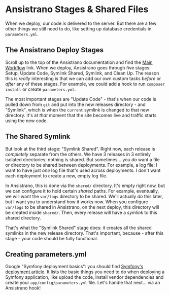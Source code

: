# Ansistrano Stages & Shared Files

When we deploy, our code *is* delivered to the server. But there are a few other
things we still need to do, like setting up database credentials in `parameters.yml`.

## The Ansistrano Deploy Stages

Scroll up to the top of the Ansistrano documentation and find the
[Main Workflow](https://github.com/ansistrano/deploy#main-workflow) link. When
we deploy, Ansistrano goes through five stages: Setup, Update Code, Symlink Shared,
Symlink, and Clean Up. The reason this is *really* interesting is that we can add
our own custom tasks *before* or *after* any of these stages. For example, we could
add a hook to run `composer install` or create `parameters.yml`.

The most important stages are "Update Code" - that's when our code is pulled down
from `git` and put into the new releases directory - and "Symlink", which is when
the `current` symlink is changed to that new directory. It's at *that* moment that
the site becomes live and traffic starts using the new code.

## The Shared Symlink

But look at the third stage: "Symlink Shared". Right now, each release is
*completely* separate from the others. We have 3 releases in 3 entirely isolated
directories: nothing is shared. But sometimes... you *do* want a file or directory
to be shared between deployments. For example, a log file: I want to have just *one*
log file that's used across deployments. I don't want each deployment to create
a new, empty log file.

In Ansistrano, this is done via the `shared/` directory. It's empty right now, but
we can configure it to hold certain *shared* paths. For example, eventually, we
will want the `var/logs` directory to be shared. We'll actually *do* this later,
but I want you to understand how it works now. When you configure `var/logs` to
be shared in Ansistrano, on the next deploy, this directory will be created inside
`shared/`. Then, every release will have a *symlink* to this shared directory.

That's what the "Symlink Shared" stage does: it creates all the shared symlinks in
the new release directory. That's important, because - after this stage - your code
should be fully functional.

## Creating parameters.yml

Google "Symfony deployment basics": you should find
[Symfony's deployment article](https://symfony.com/doc/current/deployment.html).
It lists the basic things you need to do when deploying a Symfony application, like
upload the code, install vendor dependencies and create your `app/config/parameters.yml`
file. Let's handle that next... via an Ansistrano hook!
